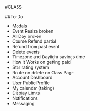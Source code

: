 #CLASS

##To-Do
* Modals
* Event Resize broken
* All Day broken
* Course Refund partial
* Refund from past event
* Delete events
* Timezone and Daylight savings time
* How it Works on getting paid
* Star rating system
* Route on delete on Class Page
* Account Dashboard
* User Public Profile
* My calendar (taking)
* Display Limits
* Notifications
* Messaging